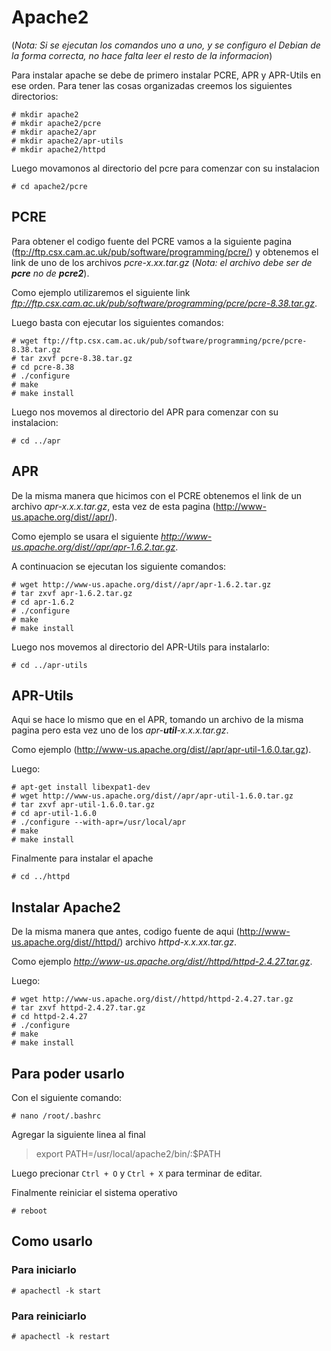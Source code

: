# Apache2

(*Nota: Si se ejecutan los comandos uno a uno, y se configuro el Debian de la forma correcta, no hace falta leer el resto de la informacion*)

Para instalar apache se debe de primero instalar PCRE, APR y APR-Utils en ese orden. Para tener las cosas organizadas creemos los siguientes directorios:

```
# mkdir apache2
# mkdir apache2/pcre
# mkdir apache2/apr
# mkdir apache2/apr-utils
# mkdir apache2/httpd
```

Luego movamonos al directorio del pcre para comenzar con su instalacion

`# cd apache2/pcre`


## PCRE

Para obtener el codigo fuente del PCRE vamos a la siguiente pagina (ftp://ftp.csx.cam.ac.uk/pub/software/programming/pcre/) y obtenemos el link de uno de los archivos *pcre-x.xx.tar.gz* (*Nota: el archivo debe ser de **pcre** no de **pcre2***).

Como ejemplo utilizaremos el siguiente link *ftp://ftp.csx.cam.ac.uk/pub/software/programming/pcre/pcre-8.38.tar.gz*.

Luego basta con ejecutar los siguientes comandos:

```
# wget ftp://ftp.csx.cam.ac.uk/pub/software/programming/pcre/pcre-8.38.tar.gz
# tar zxvf pcre-8.38.tar.gz
# cd pcre-8.38
# ./configure
# make
# make install
```

Luego nos movemos al directorio del APR para comenzar con su instalacion:

`# cd ../apr`


## APR

De la misma manera que hicimos con el PCRE obtenemos el link de un archivo *apr-x.x.x.tar.gz*, esta vez de esta pagina (http://www-us.apache.org/dist//apr/).

Como ejemplo se usara el siguiente *http://www-us.apache.org/dist//apr/apr-1.6.2.tar.gz*.

A continuacion se ejecutan los siguiente comandos:

```
# wget http://www-us.apache.org/dist//apr/apr-1.6.2.tar.gz
# tar zxvf apr-1.6.2.tar.gz
# cd apr-1.6.2
# ./configure
# make
# make install
```
Luego nos movemos al directorio del APR-Utils para instalarlo:

`# cd ../apr-utils`


## APR-Utils

Aqui se hace lo mismo que en el APR, tomando un archivo de la misma pagina pero esta vez uno de los *apr-**util**-x.x.x.tar.gz*.

Como ejemplo (http://www-us.apache.org/dist//apr/apr-util-1.6.0.tar.gz).

Luego:

```
# apt-get install libexpat1-dev
# wget http://www-us.apache.org/dist//apr/apr-util-1.6.0.tar.gz
# tar zxvf apr-util-1.6.0.tar.gz
# cd apr-util-1.6.0
# ./configure --with-apr=/usr/local/apr
# make
# make install
```

Finalmente para instalar el apache

`# cd ../httpd`


## Instalar Apache2

De la misma manera que antes, codigo fuente de aqui (http://www-us.apache.org/dist//httpd/) archivo *httpd-x.x.xx.tar.gz*.

Como ejemplo *http://www-us.apache.org/dist//httpd/httpd-2.4.27.tar.gz*.

Luego:

```
# wget http://www-us.apache.org/dist//httpd/httpd-2.4.27.tar.gz
# tar zxvf httpd-2.4.27.tar.gz
# cd httpd-2.4.27
# ./configure
# make
# make install
```

## Para poder usarlo

Con el siguiente comando:

`# nano /root/.bashrc`

Agregar la siguiente linea al final
> export PATH=/usr/local/apache2/bin/:$PATH

Luego precionar `Ctrl + O` y `Ctrl + X` para terminar de editar.

Finalmente reiniciar el sistema operativo

`# reboot`


## Como usarlo

### Para iniciarlo

`# apachectl -k start`

### Para reiniciarlo

`# apachectl -k restart`
